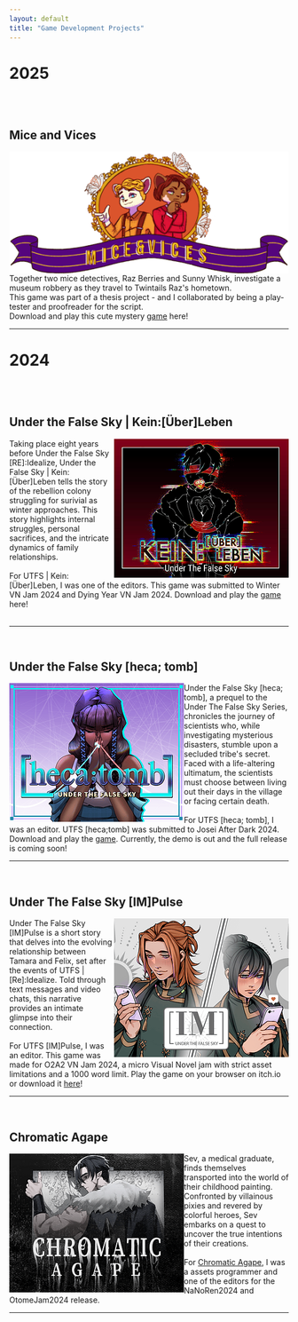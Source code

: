 ```yaml
---
layout: default 
title: "Game Development Projects"
---
```

<h1>2025 </h1>
<Br>
<Br>
<h2> Mice and Vices  </h2>
<img src="assets/gallery/gamecover/micevice.png" alt="My Image" align="left">
Together two mice detectives, Raz Berries and Sunny Whisk, investigate a museum robbery as they travel to Twintails Raz's hometown. <br>
This game was part of a thesis project - and I collaborated by being a play-tester and proofreader for the script.  <br>
Download and play this cute mystery <a href="https://jeblyfish.itch.io/mice-vices"> game</a> here!


<hr>


<h1>2024 </h1>
<Br>
<Br>
<h2> Under the False Sky | Kein:[Über]Leben  </h2>
<img src="assets/gallery/gamecover/HA3cfh.png" alt="My Image" align="right">
Taking place eight years before Under the False Sky [RE]:Idealize, Under the False Sky | Kein:[Über]Leben tells the story of the rebellion colony struggling for surivial as winter approaches. This story highlights  internal struggles, personal sacrifices, and the intricate dynamics of family relationships. <Br> <br>
For UTFS | Kein:[Über]Leben, I was one of the editors. This game was submitted to Winter VN Jam 2024 and Dying Year VN Jam 2024. Download and play the <a href="https://elduator.itch.io/utfs-keinueberleben">game</a> here!<br><br>

<hr>
<br>
<h2>Under the False Sky [heca; tomb]</h2>
<img src="/assets/gallery/hecatomb.png" alt="My Image" align="left"> Under the False Sky [heca; tomb], a prequel to the Under The False Sky Series, chronicles the journey of scientists who, while investigating mysterious disasters, stumble upon a secluded tribe's secret. Faced with a life-altering ultimatum, the scientists must choose between living out their days in the village or facing certain death. <br>
<br>
For UTFS [heca; tomb], I was an editor. UTFS [heca;tomb] was submitted to Josei After Dark 2024. Download and play the <a href="https://elduator.itch.io/hecatomb"> game</a>. Currently, the demo is out and the full release is coming soon!
<br>
<hr>
<br>
<h2>Under The False Sky [IM]Pulse</h2>
<img src="/assets/gallery/impluse.png" alt="My Image" align="right"> Under The False Sky [IM]Pulse is a short story that delves into the evolving relationship between Tamara and Felix, set after the events of UTFS | [Re]:Idealize. Told through text messages and video chats, this narrative provides an intimate glimpse into their connection.<br>
<br>
For UTFS [IM]Pulse, I was an editor. This game was made for O2A2 VN Jam 2024, a micro Visual Novel jam with strict asset limitations and a 1000 word limit. Play the game on your browser on itch.io or download it <a href= "https://elduator.itch.io/utfs-impulse">here</a>!
<br>
<hr>
<br>
<h2>Chromatic Agape</h2>
<img src="/assets/gallery/chromatic2.png" alt="My Image"  align="left"> Sev, a medical graduate, finds themselves transported into the world of their childhood painting. Confronted by villainous pixies and revered by colorful heroes, Sev embarks on a quest to uncover the true intentions of their creations. <br>
<br>
For <a href="https://deniz-g-lerosi.itch.io/chromatic-agape">Chromatic Agape</a>, I was a assets programmer and one of the editors for the NaNoRen2024 and OtomeJam2024 release.
<br>
<hr>
<br>

